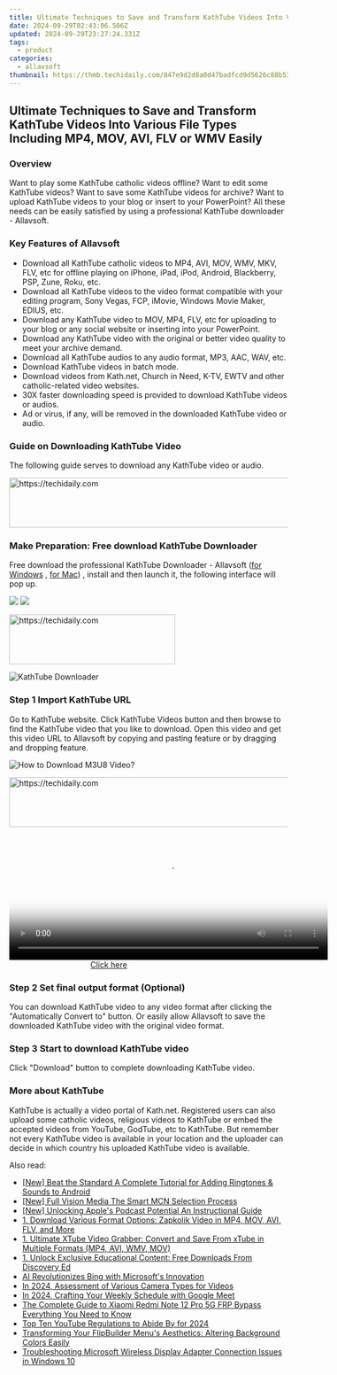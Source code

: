 ```yaml
---
title: Ultimate Techniques to Save and Transform KathTube Videos Into Various File Types Including MP4, MOV, AVI, FLV or WMV Easily
date: 2024-09-29T02:43:06.506Z
updated: 2024-09-29T23:27:24.331Z
tags:
  - product
categories:
  - allavsoft
thumbnail: https://thmb.techidaily.com/847e9d2d8a0d47badfcd9d5626c88b53e1ba638bb9d9c4cb9258cac1b011715e.png
---
```


## Ultimate Techniques to Save and Transform KathTube Videos Into Various File Types Including MP4, MOV, AVI, FLV or WMV Easily

### Overview

Want to play some KathTube catholic videos offline? Want to edit some KathTube videos? Want to save some KathTube videos for archive? Want to upload KathTube videos to your blog or insert to your PowerPoint? All these needs can be easily satisfied by using a professional KathTube downloader - Allavsoft.

### Key Features of Allavsoft

* Download all KathTube catholic videos to MP4, AVI, MOV, WMV, MKV, FLV, etc for offline playing on iPhone, iPad, iPod, Android, Blackberry, PSP, Zune, Roku, etc.
* Download all KathTube videos to the video format compatible with your editing program, Sony Vegas, FCP, iMovie, Windows Movie Maker, EDIUS, etc.
* Download any KathTube video to MOV, MP4, FLV, etc for uploading to your blog or any social website or inserting into your PowerPoint.
* Download any KathTube video with the original or better video quality to meet your archive demand.
* Download all KathTube audios to any audio format, MP3, AAC, WAV, etc.
* Download KathTube videos in batch mode.
* Download videos from Kath.net, Church in Need, K-TV, EWTV and other catholic-related video websites.
* 30X faster downloading speed is provided to download KathTube videos or audios.
* Ad or virus, if any, will be removed in the downloaded KathTube video or audio.

### Guide on Downloading KathTube Video

The following guide serves to download any KathTube video or audio.

<!-- affiliate ads begin -->
<a href="https://bluettius.sjv.io/c/5597632/2139123/17108" target="_top" id="2139123">
  <img src="//a.impactradius-go.com/display-ad/17108-2139123" border="0" alt="https://techidaily.com" width="728" height="90"/>
</a>
<img height="0" width="0" src="https://bluettius.sjv.io/i/5597632/2139123/17108" style="position:absolute;visibility:hidden;" border="0" />
<!-- affiliate ads end -->

### Make Preparation: Free download KathTube Downloader

Free download the professional KathTube Downloader - Allavsoft ([for Windows](https://tools.techidaily.com/allavsoft/products/) , [for Mac](https://tools.techidaily.com/allavsoft/products/)) , install and then launch it, the following interface will pop up.

[![](https://www.allavsoft.com/how-to/../images/how-to/free-download-win.jpg)](https://tools.techidaily.com/allavsoft/products/) [![](https://www.allavsoft.com/how-to/../images/how-to/free-download-mac.jpg)](https://tools.techidaily.com/allavsoft/products/)

<!-- affiliate ads begin -->
<a href="https://laganoo.pxf.io/c/5597632/1657395/16446" target="_top" id="1657395">
  <img src="//a.impactradius-go.com/display-ad/16446-1657395" border="0" alt="https://techidaily.com" width="300" height="90"/>
</a>
<img height="0" width="0" src="https://laganoo.pxf.io/i/5597632/1657395/16446" style="position:absolute;visibility:hidden;" border="0" />
<!-- affiliate ads end -->

![KathTube Downloader](https://www.allavsoft.com/how-to/../images/allavsoft/screen-shot-600.jpg)

### Step 1 Import KathTube URL

Go to KathTube website. Click KathTube Videos button and then browse to find the KathTube video that you like to download. Open this video and get this video URL to Allavsoft by copying and pasting feature or by dragging and dropping feature.

![How to Download M3U8 Video?](https://www.allavsoft.com/how-to/../images/how-to/download-rtmp-video/download-rtmp-video.jpg)

<!-- affiliate ads begin -->
<a href="https://aligracehair.sjv.io/c/5597632/1948909/19272" target="_top" id="1948909">
  <img src="//a.impactradius-go.com/display-ad/19272-1948909" border="0" alt="https://techidaily.com" width="728" height="90"/>
</a>
<img height="0" width="0" src="https://aligracehair.sjv.io/i/5597632/1948909/19272" style="position:absolute;visibility:hidden;" border="0" />
<!-- affiliate ads end -->

<!-- affiliate ads begin -->
<span id="1983471">
					<video width="576" height="240" style="cursor:pointer"
           poster="//a.impactradius-go.com/display-clicktoplayimage/1983471.png"
           onclick="if(!this.playClicked){this.play();this.setAttribute('controls',true);this.playClicked=true;}">
	   <source src="//a.impactradius-go.com/display-ad/22993-1983471">
	   <img src="//a.impactradius-go.com/display-clicktoplayimage/1983471.png" style="border: none; height: 100%; width: 100%; object-fit: contain">
	</video>
	<div style="width:360px;text-align:center"><a href="javascript:window.open(decodeURIComponent('https%3A%2F%2Fhomestyler.sjv.io%2Fc%2F5597632%2F1983471%2F22993'), '_blank');void(0);">Click here</a></div>
</span>
<img height="0" width="0" src="https://imp.pxf.io/i/5597632/1983471/22993" style="position:absolute;visibility:hidden;" border="0" />
<!-- affiliate ads end -->

### Step 2 Set final output format (Optional)

You can download KathTube video to any video format after clicking the "Automatically Convert to" button. Or easily allow Allavsoft to save the downloaded KathTube video with the original video format.

### Step 3 Start to download KathTube video

Click "Download" button to complete downloading KathTube video.

### More about KathTube

KathTube is actually a video portal of Kath.net. Registered users can also upload some catholic videos, religious videos to KathTube or embed the accepted videos from YouTube, GodTube, etc to KathTube. But remember not every KathTube video is available in your location and the uploader can decide in which country his uploaded KathTube video is available.

<ins class="adsbygoogle"
     style="display:block"
     data-ad-format="autorelaxed"
     data-ad-client="ca-pub-7571918770474297"
     data-ad-slot="1223367746"></ins>

<ins class="adsbygoogle"
     style="display:block"
     data-ad-client="ca-pub-7571918770474297"
     data-ad-slot="8358498916"
     data-ad-format="auto"
     data-full-width-responsive="true"></ins>

<span class="atpl-alsoreadstyle">Also read:</span>
<div><ul>
<li><a href="https://extra-resources.techidaily.com/new-beat-the-standard-a-complete-tutorial-for-adding-ringtones-and-sounds-to-android/"><u>[New] Beat the Standard A Complete Tutorial for Adding Ringtones & Sounds to Android</u></a></li>
<li><a href="https://youtube-data.techidaily.com/ull-vision-media-the-smart-mcn-selection-process/"><u>[New] Full Vision Media The Smart MCN Selection Process</u></a></li>
<li><a href="https://some-skills.techidaily.com/new-unlocking-apples-podcast-potential-an-instructional-guide/"><u>[New] Unlocking Apple's Podcast Potential An Instructional Guide</u></a></li>
<li><a href="https://fox-place.techidaily.com/1-download-various-format-options-zapkolik-video-in-mp4-mov-avi-flv-and-more/"><u>1. Download Various Format Options: Zapkolik Video in MP4, MOV, AVI, FLV, and More</u></a></li>
<li><a href="https://fox-place.techidaily.com/1-ultimate-xtube-video-grabber-convert-and-save-from-xtube-in-multiple-formats-mp4-avi-wmv-mov/"><u>1. Ultimate XTube Video Grabber: Convert and Save From xTube in Multiple Formats (MP4, AVI, WMV, MOV)</u></a></li>
<li><a href="https://fox-place.techidaily.com/1-unlock-exclusive-educational-content-free-downloads-from-discovery-ed/"><u>1. Unlock Exclusive Educational Content: Free Downloads From Discovery Ed</u></a></li>
<li><a href="https://tech-revival.techidaily.com/ai-revolutionizes-bing-with-microsofts-innovation/"><u>AI Revolutionizes Bing with Microsoft's Innovation</u></a></li>
<li><a href="https://fox-direct.techidaily.com/in-2024-assessment-of-various-camera-types-for-videos/"><u>In 2024, Assessment of Various Camera Types for Videos</u></a></li>
<li><a href="https://screen-video-capture.techidaily.com/in-2024-crafting-your-weekly-schedule-with-google-meet/"><u>In 2024, Crafting Your Weekly Schedule with Google Meet</u></a></li>
<li><a href="https://bypass-frp.techidaily.com/the-complete-guide-to-xiaomi-redmi-note-12-pro-5g-frp-bypass-everything-you-need-to-know-by-drfone-android/"><u>The Complete Guide to Xiaomi Redmi Note 12 Pro 5G FRP Bypass Everything You Need to Know</u></a></li>
<li><a href="https://facebook-video-footage.techidaily.com/top-ten-youtube-regulations-to-abide-by-for-2024/"><u>Top Ten YouTube Regulations to Abide By for 2024</u></a></li>
<li><a href="https://fox-place.techidaily.com/transforming-your-flipbuilder-menus-aesthetics-altering-background-colors-easily/"><u>Transforming Your FlipBuilder Menu's Aesthetics: Altering Background Colors Easily</u></a></li>
<li><a href="https://win-howtos.techidaily.com/troubleshooting-microsoft-wireless-display-adapter-connection-issues-in-windows-10/"><u>Troubleshooting Microsoft Wireless Display Adapter Connection Issues in Windows 10</u></a></li>
</ul></div>

